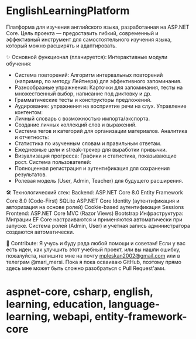 # EnglishLearningPlatform
Платформа для изучения английского языка, разработанная на ASP.NET Core. Цель проекта — предоставить гибкий, современный и эффективный инструмент для самостоятельного изучения языка, который можно расширять и адаптировать.  

✨ Основной функционал (планируется):
Интерактивные модули обучения:
- Система повторений: Алгоритм интервальных повторений (например, по методу Лейтнера) для эффективного запоминания.
- Разнообразные упражнения: Карточки для запоминания, тесты на множественный выбор, написание под диктовку и др.
- Грамматические тесты и конструкторы предложений.
- Аудирование: упражнения на восприятие речи на слух.
Управление контентом:
- Личный словарь с возможностью импорта/экспорта.
- Создание личных коллекций слов и выражений.
- Система тегов и категорий для организации материалов.
Аналитика и отчетность:
- Статистика по изученным словам и правильным ответам.
- Ежедневные цели и streak-трекер для выработки привычки.
- Визуализация прогресса: Графики и статистика, показывающие рост.
Система пользователей:
- Полноценная регистрация и аутентификация для сохранения результатов.
- Ролевая модель (User, Admin, Teacher) для будущего расширения.

🛠️ Технологический стек:
Backend:
ASP.NET Core 8.0
Entity Framework Core 8.0 (Code-First)
SQLite
ASP.NET Core Identity (аутентификация и авторизация на основе ролей)
Cookie-based аутентификация
Sessions
Frontend:
ASP.NET Core MVC (Razor Views)
Bootstrap
Инфраструктура:
Миграции EF Core настраиваются и применяются автоматически при запуске.
Система ролей (Admin, User) и учетная запись администратора создаются автоматически.

🤝 Contribute:
Я учусь и буду рада любой помощи и советам! Если у вас есть идеи, как улучшить этот учебный проект, или вы нашли ошибку, пожалуйста, напишите мне на почту mpleskan2002@gmail.com  или в телеграм @mari_mersi. Пока я пока осваиваю GitHub, поэтому прямо здесь мне может быть сложно разобраться с Pull Request'ами.

# aspnet-core, csharp, english, learning, education, language-learning, webapi, entity-framework-core
